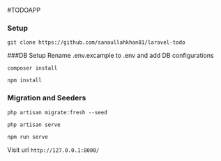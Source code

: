 #TODOAPP

### Setup
```git clone https://github.com/sanaullahkhan81/laravel-todo```

###DB Setup
Rename .env.excample to .env and add DB configurations

```composer install```

```npm install```

### Migration and Seeders
```php artisan migrate:fresh --seed```

```php artisan serve```

```npm run serve```

Visit url  ```http://127.0.0.1:8000/```



